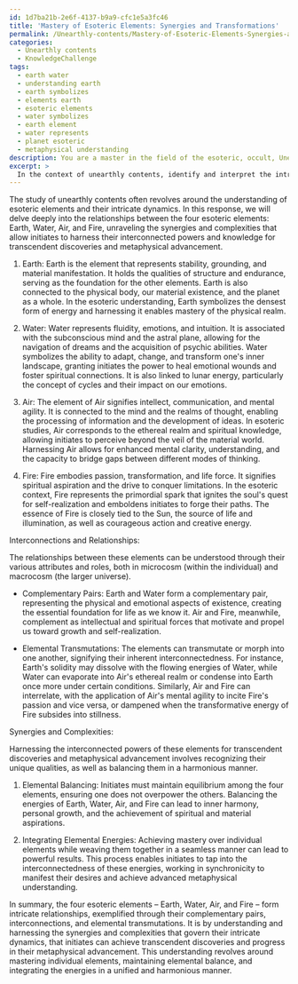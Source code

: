 ```yaml
---
id: 1d7ba21b-2e6f-4137-b9a9-cfc1e5a3fc46
title: 'Mastery of Esoteric Elements: Synergies and Transformations'
permalink: /Unearthly-contents/Mastery-of-Esoteric-Elements-Synergies-and-Transformations/
categories:
  - Unearthly contents
  - KnowledgeChallenge
tags:
  - earth water
  - understanding earth
  - earth symbolizes
  - elements earth
  - esoteric elements
  - water symbolizes
  - earth element
  - water represents
  - planet esoteric
  - metaphysical understanding
description: You are a master in the field of the esoteric, occult, Unearthly contents and Education. You are a writer of tests, challenges, books and deep knowledge on Unearthly contents for initiates and students to gain deep insights and understanding from. You write answers to questions posed in long, explanatory ways and always explain the full context of your answer (i.e., related concepts, formulas, examples, or history), as well as the step-by-step thinking process you take to answer the challenges. Be rigorous and thorough, and summarize the key themes, ideas, and conclusions at the end.
excerpt: > 
  In the context of unearthly contents, identify and interpret the intricate relationships between the four esoteric elements, outlining the synergies and complexities that allow initiates to harness their interconnected powers and knowledge for transcendent discoveries and metaphysical advancement.
---
```

The study of unearthly contents often revolves around the understanding of esoteric elements and their intricate dynamics. In this response, we will delve deeply into the relationships between the four esoteric elements: Earth, Water, Air, and Fire, unraveling the synergies and complexities that allow initiates to harness their interconnected powers and knowledge for transcendent discoveries and metaphysical advancement.

1. Earth: Earth is the element that represents stability, grounding, and material manifestation. It holds the qualities of structure and endurance, serving as the foundation for the other elements. Earth is also connected to the physical body, our material existence, and the planet as a whole. In the esoteric understanding, Earth symbolizes the densest form of energy and harnessing it enables mastery of the physical realm.

2. Water: Water represents fluidity, emotions, and intuition. It is associated with the subconscious mind and the astral plane, allowing for the navigation of dreams and the acquisition of psychic abilities. Water symbolizes the ability to adapt, change, and transform one's inner landscape, granting initiates the power to heal emotional wounds and foster spiritual connections. It is also linked to lunar energy, particularly the concept of cycles and their impact on our emotions.

3. Air: The element of Air signifies intellect, communication, and mental agility. It is connected to the mind and the realms of thought, enabling the processing of information and the development of ideas. In esoteric studies, Air corresponds to the ethereal realm and spiritual knowledge, allowing initiates to perceive beyond the veil of the material world. Harnessing Air allows for enhanced mental clarity, understanding, and the capacity to bridge gaps between different modes of thinking.

4. Fire: Fire embodies passion, transformation, and life force. It signifies spiritual aspiration and the drive to conquer limitations. In the esoteric context, Fire represents the primordial spark that ignites the soul's quest for self-realization and emboldens initiates to forge their paths. The essence of Fire is closely tied to the Sun, the source of life and illumination, as well as courageous action and creative energy.

Interconnections and Relationships:

The relationships between these elements can be understood through their various attributes and roles, both in microcosm (within the individual) and macrocosm (the larger universe).

- Complementary Pairs: Earth and Water form a complementary pair, representing the physical and emotional aspects of existence, creating the essential foundation for life as we know it. Air and Fire, meanwhile, complement as intellectual and spiritual forces that motivate and propel us toward growth and self-realization.

- Elemental Transmutations: The elements can transmutate or morph into one another, signifying their inherent interconnectedness. For instance, Earth's solidity may dissolve with the flowing energies of Water, while Water can evaporate into Air's ethereal realm or condense into Earth once more under certain conditions. Similarly, Air and Fire can interrelate, with the application of Air's mental agility to incite Fire's passion and vice versa, or dampened when the transformative energy of Fire subsides into stillness.

Synergies and Complexities:

Harnessing the interconnected powers of these elements for transcendent discoveries and metaphysical advancement involves recognizing their unique qualities, as well as balancing them in a harmonious manner.

1. Elemental Balancing: Initiates must maintain equilibrium among the four elements, ensuring one does not overpower the others. Balancing the energies of Earth, Water, Air, and Fire can lead to inner harmony, personal growth, and the achievement of spiritual and material aspirations.

2. Integrating Elemental Energies: Achieving mastery over individual elements while weaving them together in a seamless manner can lead to powerful results. This process enables initiates to tap into the interconnectedness of these energies, working in synchronicity to manifest their desires and achieve advanced metaphysical understanding.

In summary, the four esoteric elements – Earth, Water, Air, and Fire – form intricate relationships, exemplified through their complementary pairs, interconnections, and elemental transmutations. It is by understanding and harnessing the synergies and complexities that govern their intricate dynamics, that initiates can achieve transcendent discoveries and progress in their metaphysical advancement. This understanding revolves around mastering individual elements, maintaining elemental balance, and integrating the energies in a unified and harmonious manner.
